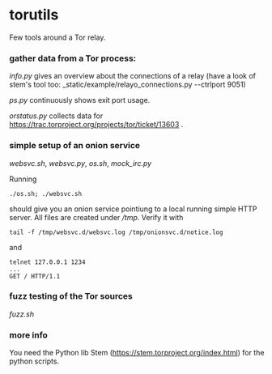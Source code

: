 # torutils
Few tools around a Tor relay.

### gather data from a Tor process:

*info.py* gives an overview about the connections of a relay (have a look of stem's tool too: \_static/example/relayo\_connections.py --ctrlport 9051)


*ps.py* continuously shows exit port usage.

*orstatus.py* collects data for https://trac.torproject.org/projects/tor/ticket/13603 .

### simple setup of an onion service

*websvc.sh*, *websvc.py*, *os.sh*, *mock_irc.py*

Running

    ./os.sh; ./websvc.sh

should give you an onion service pointiung to a local running simple HTTP server.
All files are created under */tmp*.
Verify it with

    tail -f /tmp/websvc.d/websvc.log /tmp/onionsvc.d/notice.log

and

    telnet 127.0.0.1 1234
    ...
    GET / HTTP/1.1

### fuzz testing of the Tor sources

*fuzz.sh*

### more info
You need the Python lib Stem (https://stem.torproject.org/index.html) for the python scripts.

